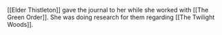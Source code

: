 [[Elder Thistleton]] gave the journal to her while she worked with [[The Green Order]]. She was doing research for them regarding [[The Twilight Woods]]. 